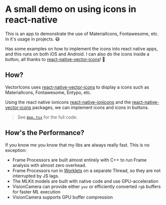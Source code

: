 # A small demo on using icons in react-native

This is an app to demonstrate the use of MaterialIcons, Fontawesome, etc. in it's usage in projects. 😷

Has some examples on how to implement the icons into react native apps, and this runs on both iOS and Android.
I can also do the icons inside a button, all thanks to [react-native-vector-icons](https://www.npmjs.com/package/react-native-vector-icons)! 🚀

## How?

VectorIcons uses [react-native-vector-icons](https://www.npmjs.com/package/react-native-vector-icons) to display a 
icons such as MaterialIcons, Fontawesome, Entypo, etc.

Using the react native ionicons [react-native-ionicons](https://www.npmjs.com/package/react-native-ionicons) and the
[react-native-vector-icons](https://www.npmjs.com/package/react-native-vector-icons) packages, we can implement icons 
and 
icons in buttons.


> See [`App.tsx`](https://github.com/skyrul/VectorIcons/blob/91deed25ecbef90789ba980f088c54b575b83aba/App.tsx) for the full code.

## How's the Performance?

If you know me you know that my libs are always really fast.
This is no exception:
- Frame Processors are built almost entirely with C++ to run Frame analysis with almost zero overhead.
- Frame Processors run in [Worklets](https://github.com/margelo/react-native-worklets-core/blob/main/docs/WORKLETS.md) on a separate Thread, so they are not interrupted by JS lags.
- The MLKit models are built with native code and use GPU-acceleration
- VisionCamera can provide either `yuv` or efficiently converted `rgb` buffers for faster ML execution
- VisionCamera supports GPU buffer compression

